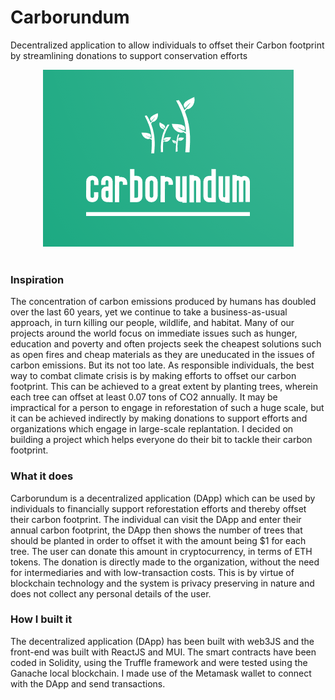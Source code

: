 # Carborundum
Decentralized application to allow individuals to offset their Carbon footprint by streamlining donations to support conservation efforts

<div align="center">
  <img src="/src/logo.png" />
</div>

<br/>

### Inspiration
The concentration of carbon emissions produced by humans has doubled over the last 60 years, yet we continue to take a business-as-usual approach, in turn killing our people, wildlife, and habitat. Many of our projects around the world focus on immediate issues such as hunger, education and poverty and often projects seek the cheapest solutions such as open fires and cheap materials as they are uneducated in the issues of carbon emissions. But its not too late. As responsible individuals, the best way to combat climate crisis is by making efforts to offset our carbon footprint. This can be achieved to a great extent by planting trees, wherein each tree can offset at least 0.07 tons of CO2 annually. It may be impractical for a person to engage in reforestation of such a huge scale, but it can be achieved indirectly by making donations to support efforts and organizations which engage in large-scale replantation. I decided on building a project which helps everyone do their bit to tackle their carbon footprint.

### What it does
Carborundum is a decentralized application (DApp) which can be used by individuals to financially support reforestation efforts and thereby offset their carbon footprint. The individual can visit the DApp and enter their annual carbon footprint, the DApp then shows the number of trees that should be planted in order to offset it with the amount being $1 for each tree. The user can donate this amount in cryptocurrency, in terms of ETH tokens. The donation is directly made to the organization, without the need for intermediaries and with low-transaction costs. This is by virtue of blockchain technology and the system is privacy preserving in nature and does not collect any personal details of the user.

### How I built it
The decentralized application (DApp) has been built with web3JS and the front-end was built with ReactJS and MUI. The smart contracts have been coded in Solidity, using the Truffle framework and were tested using the Ganache local blockchain. I made use of the Metamask wallet to connect with the DApp and send transactions.

